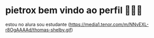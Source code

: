 # pietrox bem vindo ao perfil 🥇🇧🇷

estou no alura 
sou estudante
(https://media1.tenor.com/m/NNvEXL-r8OgAAAAd/thomas-shelby.gif)
